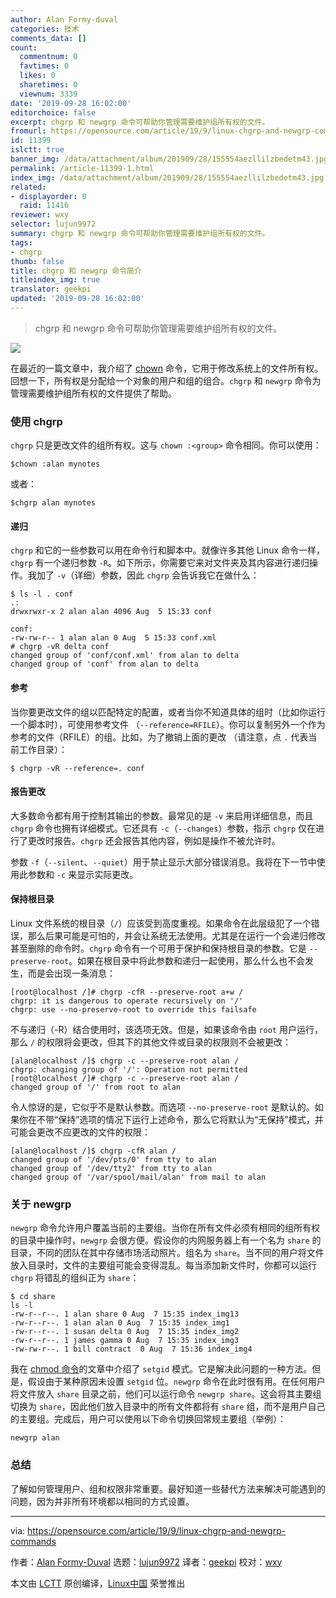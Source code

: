 ```yaml
---
author: Alan Formy-duval
categories: 技术
comments_data: []
count:
  commentnum: 0
  favtimes: 0
  likes: 0
  sharetimes: 0
  viewnum: 3339
date: '2019-09-28 16:02:00'
editorchoice: false
excerpt: chgrp 和 newgrp 命令可帮助你管理需要维护组所有权的文件。
fromurl: https://opensource.com/article/19/9/linux-chgrp-and-newgrp-commands
id: 11399
islctt: true
banner_img: /data/attachment/album/201909/28/155554aezllilzbedetm43.jpg
permalink: /article-11399-1.html
index_img: /data/attachment/album/201909/28/155554aezllilzbedetm43.jpg.thumb.jpg
related:
- displayorder: 0
  raid: 11416
reviewer: wxy
selector: lujun9972
summary: chgrp 和 newgrp 命令可帮助你管理需要维护组所有权的文件。
tags:
- chgrp
thumb: false
title: chgrp 和 newgrp 命令简介
titleindex_img: true
translator: geekpi
updated: '2019-09-28 16:02:00'
---
```



> 
> chgrp 和 newgrp 命令可帮助你管理需要维护组所有权的文件。
> 
> 
> 


![](/data/attachment/album/201909/28/155554aezllilzbedetm43.jpg)


在最近的一篇文章中，我介绍了 [chown](/article-11416-1.html) 命令，它用于修改系统上的文件所有权。回想一下，所有权是分配给一个对象的用户和组的组合。`chgrp` 和 `newgrp` 命令为管理需要维护组所有权的文件提供了帮助。


### 使用 chgrp


`chgrp` 只是更改文件的组所有权。这与 `chown :<group>` 命令相同。你可以使用：



```
$chown :alan mynotes
```

或者：



```
$chgrp alan mynotes
```

#### 递归


`chgrp` 和它的一些参数可以用在命令行和脚本中。就像许多其他 Linux 命令一样，`chgrp` 有一个递归参数 `-R`。如下所示，你需要它来对文件夹及其内容进行递归操作。我加了 `-v`（详细）参数，因此 `chgrp` 会告诉我它在做什么：



```
$ ls -l . conf
.:
drwxrwxr-x 2 alan alan 4096 Aug  5 15:33 conf

conf:
-rw-rw-r-- 1 alan alan 0 Aug  5 15:33 conf.xml
# chgrp -vR delta conf
changed group of 'conf/conf.xml' from alan to delta
changed group of 'conf' from alan to delta
```

#### 参考


当你要更改文件的组以匹配特定的配置，或者当你不知道具体的组时（比如你运行一个脚本时），可使用参考文件 （`--reference=RFILE`）。你可以复制另外一个作为参考的文件（RFILE）的组。比如，为了撤销上面的更改 （请注意，点 `.` 代表当前工作目录）：



```
$ chgrp -vR --reference=. conf
```

#### 报告更改


大多数命令都有用于控制其输出的参数。最常见的是 `-v` 来启用详细信息，而且 `chgrp` 命令也拥有详细模式。它还具有 `-c`（`--changes`）参数，指示 `chgrp` 仅在进行了更改时报告。`chgrp` 还会报告其他内容，例如是操作不被允许时。


参数 `-f`（`--silent`、`--quiet`）用于禁止显示大部分错误消息。我将在下一节中使用此参数和 `-c` 来显示实际更改。


#### 保持根目录


Linux 文件系统的根目录（`/`）应该受到高度重视。如果命令在此层级犯了一个错误，那么后果可能是可怕的，并会让系统无法使用。尤其是在运行一个会递归修改甚至删除的命令时。`chgrp` 命令有一个可用于保护和保持根目录的参数。它是 `--preserve-root`。如果在根目录中将此参数和递归一起使用，那么什么也不会发生，而是会出现一条消息：



```
[root@localhost /]# chgrp -cfR --preserve-root a+w /
chgrp: it is dangerous to operate recursively on '/'
chgrp: use --no-preserve-root to override this failsafe
```

不与递归（-R）结合使用时，该选项无效。但是，如果该命令由 `root` 用户运行，那么 `/` 的权限将会更改，但其下的其他文件或目录的权限则不会被更改：



```
[alan@localhost /]$ chgrp -c --preserve-root alan /
chgrp: changing group of '/': Operation not permitted
[root@localhost /]# chgrp -c --preserve-root alan /
changed group of '/' from root to alan
```

令人惊讶的是，它似乎不是默认参数。而选项 `--no-preserve-root` 是默认的。如果你在不带“保持”选项的情况下运行上述命令，那么它将默认为“无保持”模式，并可能会更改不应更改的文件的权限：



```
[alan@localhost /]$ chgrp -cfR alan /
changed group of '/dev/pts/0' from tty to alan
changed group of '/dev/tty2' from tty to alan
changed group of '/var/spool/mail/alan' from mail to alan
```

### 关于 newgrp


`newgrp` 命令允许用户覆盖当前的主要组。当你在所有文件必须有相同的组所有权的目录中操作时，`newgrp` 会很方便。假设你的内网服务器上有一个名为 `share` 的目录，不同的团队在其中存储市场活动照片。组名为 `share`。当不同的用户将文件放入目录时，文件的主要组可能会变得混乱。每当添加新文件时，你都可以运行 `chgrp` 将错乱的组纠正为 `share`：



```
$ cd share
ls -l
-rw-r--r--. 1 alan share 0 Aug  7 15:35 index_img13
-rw-r--r--. 1 alan alan 0 Aug  7 15:35 index_img1
-rw-r--r--. 1 susan delta 0 Aug  7 15:35 index_img2
-rw-r--r--. 1 james gamma 0 Aug  7 15:35 index_img3
-rw-rw-r--. 1 bill contract  0 Aug  7 15:36 index_img4
```

我在 [chmod 命令](https://opensource.com/article/19/8/linux-chmod-command)的文章中介绍了 `setgid` 模式。它是解决此问题的一种方法。但是，假设由于某种原因未设置 `setgid` 位。`newgrp` 命令在此时很有用。在任何用户将文件放入 `share` 目录之前，他们可以运行命令 `newgrp share`。这会将其主要组切换为 `share`，因此他们放入目录中的所有文件都将有 `share` 组，而不是用户自己的主要组。完成后，用户可以使用以下命令切换回常规主要组（举例）：



```
newgrp alan
```

### 总结


了解如何管理用户、组和权限非常重要。最好知道一些替代方法来解决可能遇到的问题，因为并非所有环境都以相同的方式设置。




---


via: <https://opensource.com/article/19/9/linux-chgrp-and-newgrp-commands>


作者：[Alan Formy-Duval](https://opensource.com/users/alanfdosshttps://opensource.com/users/sethhttps://opensource.com/users/alanfdosshttps://opensource.com/users/seth) 选题：[lujun9972](https://github.com/lujun9972) 译者：[geekpi](https://github.com/geekpi) 校对：[wxy](https://github.com/wxy)


本文由 [LCTT](https://github.com/LCTT/TranslateProject) 原创编译，[Linux中国](https://linux.cn/) 荣誉推出
